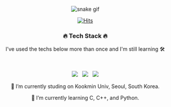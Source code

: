 <div align="center">

![snake gif](https://github.com/soopools/soopools/blob/output/github-contribution-grid-snake.svg)

  <!--## Hi there 👋-->

<!--![header](https://capsule-render.vercel.app/api?type=waving&color=auto&height=300&section=header&text=Jiyoung%20Lim&fontSize=90)-->
<!--img src="https://img.shields.io/badge/python-3670A0?style=for-the-badge&logo=python&logoColor=ffdd54"/></a> 
-->

[![Hits](https://hits.seeyoufarm.com/api/count/incr/badge.svg?url=https%3A%2F%2Fgithub.com%2Fnonijuiice%2Fhit-counter)](https://hits.seeyoufarm.com)                    
<h3 align="center"><b>🔥 Tech Stack 🔥</b></h3>
<p align="center"> I've used the techs below more than once and I'm still learning 🛠 </p>
</br>

<!--https://img.shields.io/badge/텍스트-뱃지컬러?style=flat-square&logo=이모지이름&logoColor=white-->
<p align="center">
<img src="https://img.shields.io/badge/c-%2300599C.svg?style=for-the-badge&logo=c&logoColor=white"/></a>  &nbsp 
<img src="https://img.shields.io/badge/c++-00599C?style=for-the-badge&logo=c%2B%2B&logoColor=white">     &nbsp
<img src="https://img.shields.io/badge/python-3670A0?style=for-the-badge&logo=python&logoColor=ffdd54"/></a> 
</p>

🔭 I’m currently studing on Kookmin Univ, Seoul, South Korea.

🌱 I’m currently learning C, C++, and Python.


<!--
**nonijuiice/nonijuiice** is a ✨ _special_ ✨ repository because its `README.md` (this file) appears on your GitHub profile.

Here are some ideas to get you started:

- 🔭 I’m currently working on ...
- 🌱 I’m currently learning C, Python
- 👯 I’m looking to collaborate on ...
- 🤔 I’m looking for help with ...
- 💬 Ask me about ...
- 📫 How to reach me: mischief@kookmin.ac.kr
- 😄 Pronouns: ...
- ⚡ Fun fact: ...
-->
</div>

